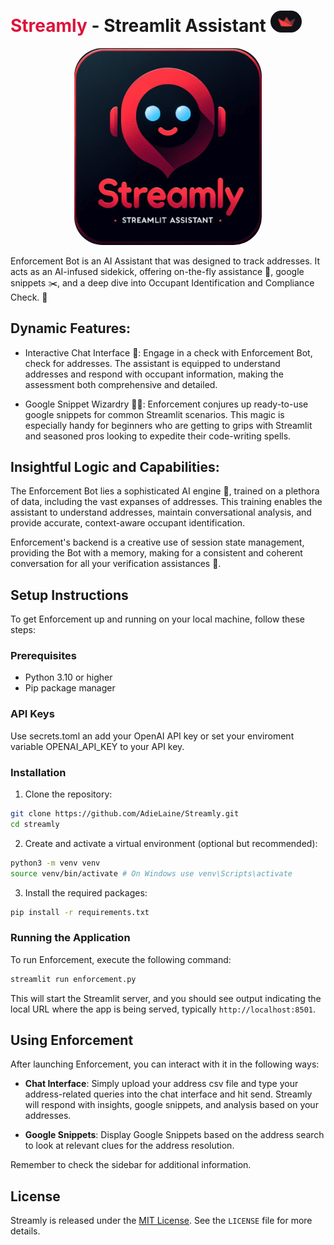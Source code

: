 <h1><span style="color: crimson;">Streamly</span> - Streamlit Assistant <img src="imgs/slogo.png" alt="Streamlit logo" width="50" style="border-radius: 25px;"/></h1>

<p align="center">
  <img src="imgs/streamly_readme.png" alt="Streamly image" width="300" style="border-radius: 45px;"/>
</p>

Enforcement Bot is an AI Assistant that was designed to track addresses. It acts as an AI-infused sidekick, offering on-the-fly assistance 🚀, google snippets ✂️, and a deep dive into Occupant Identification and Compliance Check. 🧪

## Dynamic Features:

- Interactive Chat Interface 💬: Engage in a check with Enforcement Bot, check for addresses. The assistant is equipped to understand addresses and respond with occupant information, making the assessment both comprehensive and detailed.

- Google Snippet Wizardry 🧙‍♂️: Enforcement conjures up ready-to-use google snippets for common Streamlit scenarios. This magic is especially handy for beginners who are getting to grips with Streamlit and seasoned pros looking to expedite their code-writing spells.

## Insightful Logic and Capabilities:

The Enforcement Bot lies a sophisticated AI engine 🤖, trained on a plethora of data, including the vast expanses of addresses. This training enables the assistant to understand addresses, maintain conversational analysis, and provide accurate, context-aware occupant identification.

Enforcement's backend is a creative use of session state management, providing the Bot with a memory, making for a consistent and coherent conversation for all your verification assistances 🧠.

## Setup Instructions

To get Enforcement up and running on your local machine, follow these steps:

### Prerequisites

- Python 3.10 or higher
- Pip package manager

### API Keys

Use secrets.toml an add your OpenAI API key or set your enviroment variable OPENAI_API_KEY to your API key.

### Installation

1. Clone the repository:

```bash
git clone https://github.com/AdieLaine/Streamly.git
cd streamly
```

2. Create and activate a virtual environment (optional but recommended):
```bash
python3 -m venv venv
source venv/bin/activate # On Windows use venv\Scripts\activate
```

3. Install the required packages:

```bash
pip install -r requirements.txt
```

### Running the Application

To run Enforcement, execute the following command:

```bash
streamlit run enforcement.py
```

This will start the Streamlit server, and you should see output indicating the local URL where the app is being served, typically `http://localhost:8501`.

## Using Enforcement

After launching Enforcement, you can interact with it in the following ways:

- **Chat Interface**: Simply upload your address csv file and type your address-related queries into the chat interface and hit send. Streamly will respond with insights, google snippets, and analysis based on your addresses.

- **Google Snippets**: Display Google Snippets based on the address search to look at relevant clues for the address resolution. 

Remember to check the sidebar for additional information.


## License

Streamly is released under the [MIT License](LICENSE). See the `LICENSE` file for more details.

